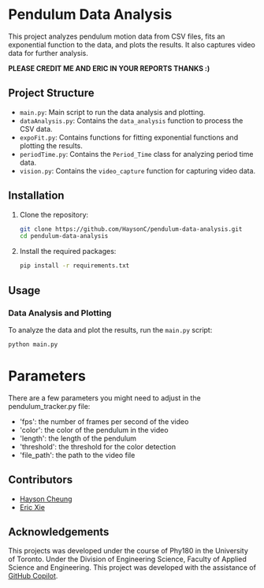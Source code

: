 # Pendulum Data Analysis

This project analyzes pendulum motion data from CSV files, fits an exponential function to the data, and plots the results. It also captures video data for further analysis.

**PLEASE CREDIT ME AND ERIC IN YOUR REPORTS THANKS :)** 

## Project Structure

- `main.py`: Main script to run the data analysis and plotting.
- `dataAnalysis.py`: Contains the `data_analysis` function to process the CSV data.
- `expoFit.py`: Contains functions for fitting exponential functions and plotting the results.
- `periodTime.py`: Contains the `Period_Time` class for analyzing period time data.
- `vision.py`: Contains the `video_capture` function for capturing video data.

## Installation

1. Clone the repository:
    ```sh
    git clone https://github.com/HaysonC/pendulum-data-analysis.git
    cd pendulum-data-analysis
    ```

2. Install the required packages:
    ```sh
    pip install -r requirements.txt
    ```

## Usage

### Data Analysis and Plotting

To analyze the data and plot the results, run the `main.py` script:

```sh
python main.py
```
# Parameters
There are a few parameters you might need to adjust in the pendulum_tracker.py file:
- 'fps': the number of frames per second of the video
- 'color': the color of the pendulum in the video
- 'length': the length of the pendulum
- 'threshold': the threshold for the color detection
- 'file_path': the path to the video file

## Contributors
- [Hayson Cheung](https://github.com/HaysonC)
- [Eric Xie](https://github.com/Epic-Eric)

## Acknowledgements
This projects was developed under the course of Phy180 in the University of Toronto. Under the Division of Engineering Science, Faculty of Applied Science and Engineering.
This project was developed with the assistance of [GitHub Copilot](https://github.com/features/copilot).
